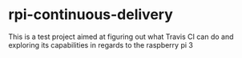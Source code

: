 # rpi-continuous-delivery
This is a test project aimed at figuring out what Travis CI can do and exploring its capabilities in regards to the raspberry pi 3
